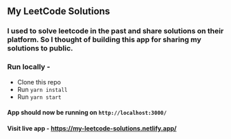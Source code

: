 ## My LeetCode Solutions

### I used to solve leetcode in the past and share solutions on their platform. So I thought of building this app for sharing my solutions to public.

### Run locally -

- Clone this repo
- Run `yarn install`
- Run `yarn start`

#### App should now be running on `http://localhost:3000/`

#### Visit live app - https://my-leetcode-solutions.netlify.app/
